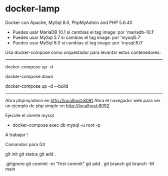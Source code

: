 # docker-lamp

Docker con Apache, MySql 8.0, PhpMyAdmin and PHP 5.6.40

- Puedes usar MariaDB 10.1 si cambias el tag image: por 'mariadb-10.1'
- Puedes usar MySql 5.7 si cambias el tag image: por 'mysql5.7'
- Puedes usar MySql 8.0 si cambias el tag image: por 'mysql:8.0'

Usa docker-compose como orquestador para levantar estos contenedores:

****
docker-compose up -d

docker-compose down

docker-compose up -d --build
****

Abra phpmyadmin en [http://localhost:8091](http://localhost:8091)
Abra el navegador web para ver un ejemplo de php simple en [http://localhost:8092](http://localhost:8092)

Ejecute el cliente mysql

- docker-compose exec db mysql -u root -p

A trabajar !


Comandos para Git

git init
git status
git add .


.gitignore
git commit -m "first commit"
git add .
git branch
git branch -M main

